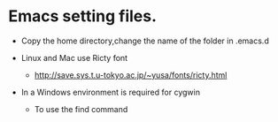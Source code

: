 Emacs setting files.
==========

* Copy the home directory,change the name of the folder in .emacs.d

* Linux and Mac use Ricty font
  * http://save.sys.t.u-tokyo.ac.jp/~yusa/fonts/ricty.html

* In a Windows environment is required for cygwin
  * To use the find command
  
